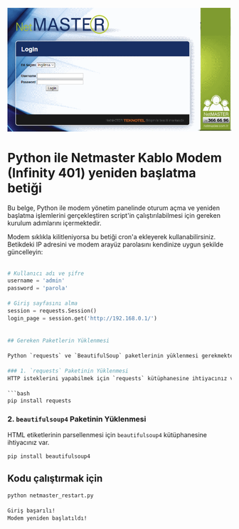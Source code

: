 ![Netmaster Cabler Router Modem](image/netmaster-scr.png)

# Python ile Netmaster Kablo Modem (Infinity 401) yeniden başlatma betiği

Bu belge, Python ile modem yönetim panelinde oturum açma ve yeniden başlatma işlemlerini gerçekleştiren script'in çalıştırılabilmesi için gereken kurulum adımlarını içermektedir.

Modem sıklıkla kilitleniyorsa bu betiği cron'a ekleyerek kullanabilirsiniz. Betikdeki IP adresini ve modem arayüz parolasını kendinize uygun şekilde güncelleyin:

```python

# Kullanıcı adı ve şifre
username = 'admin'
password = 'parola'

# Giriş sayfasını alma
session = requests.Session()
login_page = session.get('http://192.168.0.1/')


## Gereken Paketlerin Yüklenmesi

Python `requests` ve `BeautifulSoup` paketlerinin yüklenmesi gerekmektedir.

### 1. `requests` Paketinin Yüklenmesi
HTTP isteklerini yapabilmek için `requests` kütüphanesine ihtiyacınız var.

```bash
pip install requests
```


### 2. `beautifulsoup4` Paketinin Yüklenmesi
HTML etiketlerinin parsellenmesi için `beautifulsoup4` kütüphanesine ihtiyacınız var.

```bash
pip install beautifulsoup4
```

## Kodu çalıştırmak için

```bash
python netmaster_restart.py

Giriş başarılı!
Modem yeniden başlatıldı!

```
